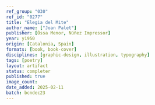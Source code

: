 ```yaml
---
ref_group: "030"
ref_id: "0277"
title: "Elegia del Mite"
author_name: ["Joan Palet"]
publisher: [Óssa Menor, Núñez Impressor]
year: y1950
origin: [Catalonia, Spain]
formats: [book, book-cover]
disciplines: [graphic-design, illustration, typography]
tags: [poetry]
layout: artifact
status: completer
published: true
image_count:
date_added: 2025-02-11
batch: bcndec23
---
```

